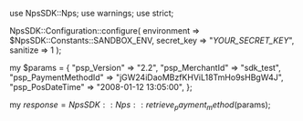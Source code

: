 use NpsSDK::Nps;
use warnings;
use strict;

NpsSDK::Configuration::configure( 
    environment => $NpsSDK::Constants::SANDBOX_ENV,
    secret_key => "_YOUR_SECRET_KEY_",
    sanitize => 1 
    );

my $params = {
    "psp_Version" => "2.2",
    "psp_MerchantId" => "sdk_test",
    "psp_PaymentMethodId" => "jGW24iDaoMBzfKHViL18TmHo9sHBgW4J",
    "psp_PosDateTime" => "2008-01-12 13:05:00",
};

my $response = NpsSDK::Nps::retrieve_payment_method($params);
